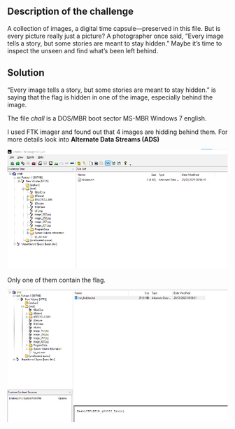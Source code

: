 ## Description of the challenge

A collection of images, a digital time capsule—preserved in this file. But is every picture really just a picture? A photographer once said, “Every image tells a story, but some stories are meant to stay hidden.” Maybe it’s time to inspect the unseen and find what’s been left behind.

## Solution

“Every image tells a story, but some stories are meant to stay hidden.” is saying that the flag is hidden in one of the image, especially behind the image. 


The file *chall* is a DOS/MBR boot sector MS-MBR Windows 7 english.

I used FTK imager and found out that 4 images are hidding behind them.
For more details look into **Alternate Data Streams (ADS)**

![alt text](image.png)

Only one of them contain the flag.

![alt text](image-1.png)

